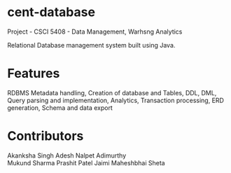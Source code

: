 # cent-database
Project - CSCI 5408 - Data Management, Warhsng Analytics

Relational Database management system built using Java. 

# Features 
 RDBMS Metadata handling, 
 Creation of database and Tables, 
 DDL, DML, Query parsing and implementation, 
 Analytics, 
 Transaction processing, 
 ERD generation, 
 Schema and data export
 
# Contributors 
 Akanksha Singh 
 Adesh Nalpet Adimurthy  
 Mukund Sharma 
 Prashit Patel 
 Jaimi Maheshbhai Sheta 
 
